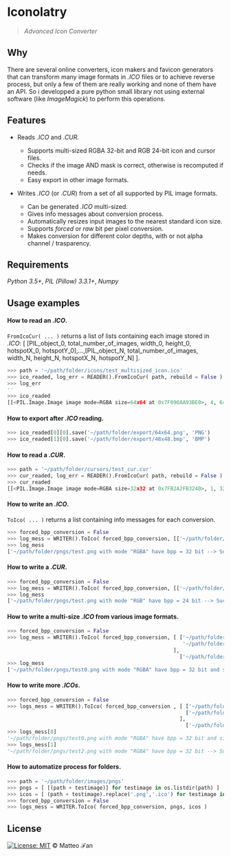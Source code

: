 # Iconolatry
> *Advanced Icon Converter*

## Why
There are several online converters, icon makers and favicon generators that can 
transform many image formats in *.ICO* files or to achieve reverse process,
but only a few of them are really working and none of them have an API.
So i developped a pure python small library not using external software (like *ImageMagick*) to perform this operations.

## Features
- Reads *.ICO* and *.CUR.*
   - Supports multi-sized RGBA 32-bit and RGB 24-bit icon and cursor files.
   - Checks if the image AND mask is correct, otherwise is recomputed if needs.
   - Easy export in other image formats.
   
- Writes *.ICO* (or *.CUR*) from a set of all supported by PIL image formats.
   - Can be generated *.ICO* multi-sized.
   - Gives info messages about conversion process.
   - Automatically resizes input images to the nearest standard icon size.
   - Supports *forced* or *raw* bit per pixel conversion.
   - Makes conversion for different color depths, with or not alpha channel / trasparency.

## Requirements
 *Python 3.5+*,  *PIL (Pillow) 3.3.1+*, *Numpy*

## Usage examples
#### How to read an *.ICO*.
`FromIcoCur( ... )` returns a list of lists containing each image stored in *.ICO*:
[ [PIL_object_0, total_number_of_images, width_0, height_0, hotspotX_0, hotspotY_0],...,[PIL_object_N, total_number_of_images, width_N, height_N, hotspotX_N, hotspotY_N] ].
```python
>>> path = '~/path/folder/icons/test_multisized_icon.ico'
>>> ico_readed, log_err = READER().FromIcoCur( path, rebuild = False )
>>> log_err
''
>>> ico_readed
[[<PIL.Image.Image image mode=RGBA size=64x64 at 0x7F096AA93BE0>, 4, 64, 64, 1, 32], [<PIL.Image.Image image mode=RGBA size=48x48 at 0x7F096AA93C50>, 4, 48, 48, 1, 32], [<PIL.Image.Image image mode=RGBA size=32x32 at 0x7F096AA93CC0>, 4, 32, 32, 1, 32], [<PIL.Image.Image image mode=RGBA size=16x16 at 0x7F096AA93D30>, 4, 16, 16, 1, 32]]
```
#### How to export after *.ICO* reading.
```python
>>> ico_readed[0][0].save('~/path/folder/export/64x64.png', 'PNG')
>>> ico_readed[1][0].save('~/path/folder/export/48x48.bmp', 'BMP')
```
#### How to read a *.CUR*.
```python
>>> path = '~/path/folder/cursors/test_cur.cur'
>>> cur_readed, log_err = READER().FromIcoCur( path, rebuild = False )
>>> cur_readed
[[<PIL.Image.Image image mode=RGBA size=32x32 at 0x7FB2A2FB3240>, 1, 32, 32, 0, 24]]
```
#### How to write an *.ICO*.
`ToIco( ... )` returns a list containing info messages for each conversion.
```python
>>> forced_bpp_conversion = False
>>> log_mess = WRITER().ToIco( forced_bpp_conversion, [['~/path/folder/pngs/test.png']], ['~/path/folder/icos/test.ico'] )
>>> log_mess
['~/path/folder/pngs/test.png with mode "RGBA" have bpp = 32 bit --> Successfully wrote icon to ~/path/folder/icos/test.ico.']
```
#### How to write a *.CUR*.
```python
>>> forced_bpp_conversion = False
>>> log_mess = WRITER().ToIco( forced_bpp_conversion, [['~/path/folder/pngs/test.png']], ['~/path/folder/curs/test.cur'] )
>>> log_mess
['~/path/folder/pngs/test.png with mode "RGB" have bpp = 24 bit --> Successfully wrote icon to ~/path/folder/curs/test.cur.']
```
#### How to write a multi-size *.ICO* from various image formats.
```python
>>> forced_bpp_conversion = False
>>> log_mess = WRITER().ToIco( forced_bpp_conversion, [ ['~/path/folder/pngs/test0.png', '~/path/folder/jpgs/test1.jpg',
                                                         '~/path/folder/bmps/test2.bmp ] 
                                                      ],
                                                        ['~/path/folder/icos/test012.ico'] )
>>> log_mess
['~/path/folder/pngs/test0.png with mode "RGBA" have bpp = 32 bit and size = 48 x 48;  ~/path/folder/jpgs/test1.jpg with mode "RGB" have bpp = 24 bit and size = 32 x 32;  ~/path/folder/bmps/test2.bmp with mode "P" have bpp = 8 bit and size = 16 x 16 --> Successfully wrote icon to ~/path/folder/icos/test012.ico.']
```
#### How to write more *.ICOs*.
```python
>>> forced_bpp_conversion = False
>>> logs_mess = WRITER().ToIco( forced_bpp_conversion , [ ['~/path/folder/pngs/test0.png', '~/path/folder/pngs/test1.png'], 
                                                          ['~/path/folder/pngs/test2.png']
                                                        ], 
                                                          ['~/path/folder/icos/test0and1.ico', '~/path/folder/icos/test2.ico'] )
>>> logs_mess[0]
'~/path/folder/pngs/test0.png with mode "RGBA" have bpp = 32 bit and size = 32 x 32; ~/path/folder/pngs/test1.png with mode "RGBA" have bpp = 32 bit and size = 16 x 16 --> Successfully wrote icon to ~/path/folder/icos/test0and1.ico.'
>>> logs_mess[1]
'~/path/folder/pngs/test2.png with mode "RGBA" have bpp = 32 bit --> Successfully wrote icon to ~/path/folder/icos/test2.ico.
```
#### How to automatize process for folders.
```python
>>> path = '~/path/folder/images/pngs'
>>> pngs = [ [(path + testimage)] for testimage in os.listdir(path) ]
>>> icos = [ (path + testimage).replace('.png','.ico') for testimage in os.listdir(path) ]
>>> forced_bpp_conversion = False
>>> logs_mess = WRITER.ToIco( forced_bpp_conversion, pngs, icos )
```

## License
[![License: MIT](https://img.shields.io/badge/License-MIT-yellow.svg)](https://github.com/SystemRage/Iconolatry/blob/master/LICENSE) ©  Matteo ℱan


